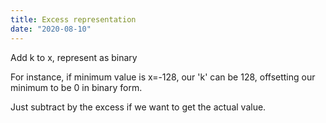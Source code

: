 ```yaml
---
title: Excess representation
date: "2020-08-10"
---
```


Add k to x, represent as binary

For instance, if minimum value is x=-128,
our 'k' can be 128, offsetting our minimum to be 0 in binary form.

Just subtract by the excess if we want to get the actual value.
